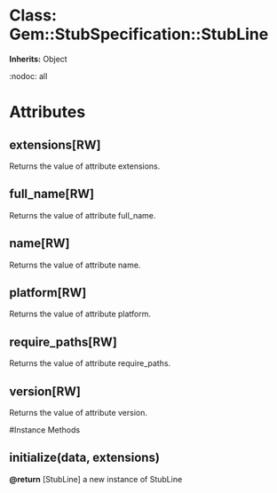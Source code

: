 # Class: Gem::StubSpecification::StubLine
**Inherits:** Object
    

:nodoc: all


# Attributes
## extensions[RW] [](#attribute-i-extensions)
Returns the value of attribute extensions.

## full_name[RW] [](#attribute-i-full_name)
Returns the value of attribute full_name.

## name[RW] [](#attribute-i-name)
Returns the value of attribute name.

## platform[RW] [](#attribute-i-platform)
Returns the value of attribute platform.

## require_paths[RW] [](#attribute-i-require_paths)
Returns the value of attribute require_paths.

## version[RW] [](#attribute-i-version)
Returns the value of attribute version.


#Instance Methods
## initialize(data, extensions) [](#method-i-initialize)

**@return** [StubLine] a new instance of StubLine

